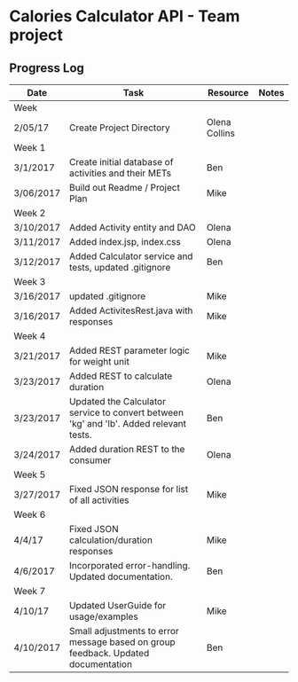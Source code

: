 # Calories Calculator API - Team project
## Progress Log

| Date | Task | Resource | Notes|
|------|------|-------|------|
|Week||||
| 2/05/17| Create Project Directory|Olena Collins  | |
|Week 1||||
| 3/1/2017 | Create initial database of activities and their METs | Ben | |
| 3/06/2017 | Build out Readme / Project Plan | Mike | |
|Week 2||||
|3/10/2017|Added Activity entity and DAO|Olena||
|3/11/2017|Added index.jsp, index.css|Olena||
|3/12/2017|Added Calculator service and tests, updated .gitignore|Ben||
|Week 3||||
|3/16/2017|updated .gitignore|Mike||
|3/16/2017|Added ActivitesRest.java with responses|Mike||
|Week 4 ||||
|3/21/2017|Added REST parameter logic for weight unit|Mike||
|3/23/2017|Added REST to calculate duration|Olena|||
|3/23/2017|Updated the Calculator service to convert between 'kg' and 'lb'. Added relevant tests.|Ben||
|3/24/2017|Added duration REST to the consumer|Olena|||
|Week 5 ||||
|3/27/2017|Fixed JSON response for list of all activities|Mike||
|Week 6 ||||
|4/4/17| Fixed JSON calculation/duration responses|Mike||
|4/6/2017|Incorporated error-handling. Updated documentation.|Ben||
|Week 7 ||||
|4/10/17| Updated UserGuide for usage/examples|Mike||
|4/10/2017|Small adjustments to error message based on group feedback. Updated documentation|Ben||
